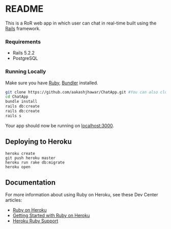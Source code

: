 # README

This is a RoR web app in which user can chat in real-time built using the [Rails](http://rubyonrails.org) framework.


### Requirements
* Rails 5.2.2
* PostgreSQL

### Running Locally

Make sure you have [Ruby](https://www.ruby-lang.org), [Bundler](http://bundler.io) installed.

```sh
git clone https://github.com/aakashjhawar/ChatApp.git #You can also clone your own fork
cd ChatApp
bundle install
rails db:create
rails db:create
rails s
```
Your app should now be running on [localhost:3000](http://localhost:3000/).

## Deploying to Heroku

```
heroku create
git push heroku master
heroku run rake db:migrate
heroku open
```

## Documentation

For more information about using Ruby on Heroku, see these Dev Center articles:

- [Ruby on Heroku](https://devcenter.heroku.com/categories/ruby)
- [Getting Started with Ruby on Heroku](https://devcenter.heroku.com/articles/getting-started-with-ruby)
- [Heroku Ruby Support](https://devcenter.heroku.com/articles/ruby-support)
